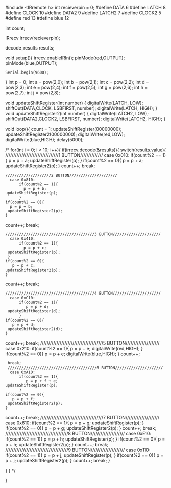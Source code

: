 
#include <IRremote.h>
int recieverpin = 0;
#define DATA 6
#define LATCH 8
#define CLOCK 10
#define DATA2 9
#define LATCH2 7
#define CLOCK2 5
#define red 13
#define blue 12

int count;

IRrecv irrecv(recieverpin);

decode_results results;

void setup(){
    irrecv.enableIRIn();
    pinMode(red,OUTPUT);
    pinMode(blue,OUTPUT);

 
    Serial.begin(9600);


}
int p = 0;
int a = pow(2,0);
int b = pow(2,1);
int c = pow(2,2);
int d = pow(2,3);
int e = pow(2,4);
int f = pow(2,5);
int g = pow(2,6);
int h = pow(2,7);
int j = pow(2,8);

void updateShiftRegister(int number)
{
digitalWrite(LATCH, LOW);
shiftOut(DATA,CLOCK, LSBFIRST, number);
digitalWrite(LATCH, HIGH);
}
void updateShiftRegister2(int number)
{
digitalWrite(LATCH2, LOW);
shiftOut(DATA2,CLOCK2, LSBFIRST, number);
digitalWrite(LATCH2, HIGH);
} 

void loop(){
  count = 1;
  updateShiftRegister(00000000);
  updateShiftRegister2(00000000);
  digitalWrite(red,LOW);
  digitalWrite(blue,HIGH); 
  delay(5000);

  /*
  for(int i = 0; i < 10; i++){
  if(irrecv.decode(&results)){ 
    switch(results.value){
      /////////////////////////////////1 BUTTON//////////////
      case 0x010:
      if(count%2 == 1){
      p = p + a;
      updateShiftRegister(p);
      }
    if(count%2 == 0){
      p = p + a;
   updateShiftRegister2(p);
    }
count++;
      break;
      
     
    ////////////////////2 BUTTON/////////////////////
      case 0x810:
          if(count%2 == 1){
            p = p + b;
    updateShiftRegister(p);
          }
    if(count%2 == 0){
      p = p + b;
     updateShiftRegister2(p);
    }
count++;
      break;

    ///////////////////////////////////////3 BUTTON/////////////////////
      case 0x410:
          if(count%2 == 1){
            p = p + c;
     updateShiftRegister(p); 
     }
    if(count%2 == 0){
       p = p + c;
    updateShiftRegister2(p);
    }
count++;
     break; 

    ///////////////////////////////////////4 BUTTON/////////////////////
      case 0xC10:
          if(count%2 == 1){
             p = p + d;
     updateShiftRegister(d);
          }
    if(count%2 == 0){
       p = p + d;
     updateShiftRegister2(d);
    }
count++;
     break;
     ///////////////////////////////////////5 BUTTON/////////////////////
      case 0x210:
          if(count%2 == 1){
             p = p + e;
     digitalWrite(red,HIGH);
          }
    if(count%2 == 0){
       p = p + e;
     digitalWrite(blue,HIGH);
    }
count++;
    
     break;
     ///////////////////////////////////////6 BUTTON/////////////////////
      case 0xA10:
          if(count%2 == 1){
             p = p + f + e;
    updateShiftRegister(p);
          }
    if(count%2 == 0){
       p = p + f;
     updateShiftRegister2(p);
    }
count++;
     break;
    ///////////////////////////////////////7 BUTTON/////////////////////
      case 0x610:
          if(count%2 == 1){
             p = p + g;
     updateShiftRegister(p);
          }
    if(count%2 == 0){
       p = p + g;
     updateShiftRegister2(p);
    }
count++;
     break;
     ///////////////////////////////////////8 BUTTON/////////////////////
      case 0xE10:
          if(count%2 == 1){
             p = p + h;
   updateShiftRegister(p);
          }
    if(count%2 == 0){
       p = p + h;
    updateShiftRegister2(p);
    }
count++;
     break;
     ///////////////////////////////////////9 BUTTON/////////////////////
      case 0x110:      
          if(count%2 == 1){
             p = p + j;
     updateShiftRegister(p);
          }
    if(count%2 == 0){
       p = p + j;
     updateShiftRegister2(p);
    }
count++;
     break;
    }

  }
  }
  */

}

